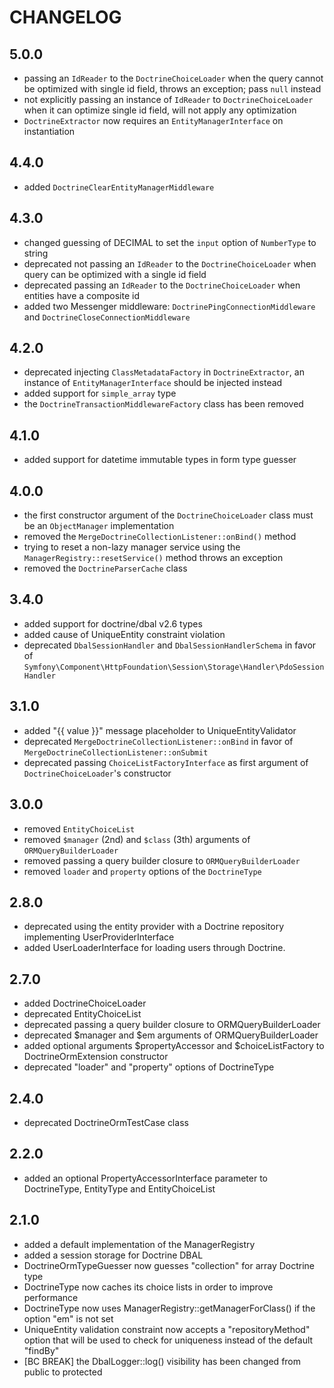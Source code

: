 CHANGELOG
=========

5.0.0
-----

 * passing an `IdReader` to the `DoctrineChoiceLoader` when the query cannot be optimized with single id field, throws an exception; pass `null` instead
 * not explicitly passing an instance of `IdReader` to `DoctrineChoiceLoader` when it can optimize single id field, will not apply any optimization
 * `DoctrineExtractor` now requires an `EntityManagerInterface` on instantiation

4.4.0
-----

 * added `DoctrineClearEntityManagerMiddleware`


4.3.0
-----

 * changed guessing of DECIMAL to set the `input` option of `NumberType` to string
 * deprecated not passing an `IdReader` to the `DoctrineChoiceLoader` when query can be optimized with a single id field
 * deprecated passing an `IdReader` to the `DoctrineChoiceLoader` when entities have a composite id
 * added two Messenger middleware: `DoctrinePingConnectionMiddleware` and `DoctrineCloseConnectionMiddleware`

4.2.0
-----

 * deprecated injecting `ClassMetadataFactory` in `DoctrineExtractor`,
   an instance of `EntityManagerInterface` should be injected instead
 * added support for `simple_array` type
 * the `DoctrineTransactionMiddlewareFactory` class has been removed

4.1.0
-----

 * added support for datetime immutable types in form type guesser

4.0.0
-----

 * the first constructor argument of the `DoctrineChoiceLoader` class must be
   an `ObjectManager` implementation
 * removed the `MergeDoctrineCollectionListener::onBind()` method
 * trying to reset a non-lazy manager service using the `ManagerRegistry::resetService()`
   method throws an exception
 * removed the `DoctrineParserCache` class

3.4.0
-----

 * added support for doctrine/dbal v2.6 types
 * added cause of UniqueEntity constraint violation
 * deprecated `DbalSessionHandler` and `DbalSessionHandlerSchema` in favor of
   `Symfony\Component\HttpFoundation\Session\Storage\Handler\PdoSessionHandler`

3.1.0
-----

 * added "{{ value }}" message placeholder to UniqueEntityValidator
 * deprecated `MergeDoctrineCollectionListener::onBind` in favor of
   `MergeDoctrineCollectionListener::onSubmit`
 * deprecated passing `ChoiceListFactoryInterface` as first argument of
   `DoctrineChoiceLoader`'s constructor

3.0.0
-----

 * removed `EntityChoiceList`
 * removed `$manager` (2nd) and `$class` (3th) arguments of `ORMQueryBuilderLoader`
 * removed passing a query builder closure to `ORMQueryBuilderLoader`
 * removed `loader` and `property` options of the `DoctrineType`

2.8.0
-----

 * deprecated using the entity provider with a Doctrine repository implementing UserProviderInterface
 * added UserLoaderInterface for loading users through Doctrine.

2.7.0
-----

 * added DoctrineChoiceLoader
 * deprecated EntityChoiceList
 * deprecated passing a query builder closure to ORMQueryBuilderLoader
 * deprecated $manager and $em arguments of ORMQueryBuilderLoader
 * added optional arguments $propertyAccessor and $choiceListFactory to DoctrineOrmExtension constructor
 * deprecated "loader" and "property" options of DoctrineType

2.4.0
-----

 * deprecated DoctrineOrmTestCase class

2.2.0
-----

 * added an optional PropertyAccessorInterface parameter to DoctrineType,
   EntityType and EntityChoiceList

2.1.0
-----

 * added a default implementation of the ManagerRegistry
 * added a session storage for Doctrine DBAL
 * DoctrineOrmTypeGuesser now guesses "collection" for array Doctrine type
 * DoctrineType now caches its choice lists in order to improve performance
 * DoctrineType now uses ManagerRegistry::getManagerForClass() if the option "em" is not set
 * UniqueEntity validation constraint now accepts a "repositoryMethod" option that will be used to check for uniqueness instead of the default "findBy"
 * [BC BREAK] the DbalLogger::log() visibility has been changed from public to
   protected
